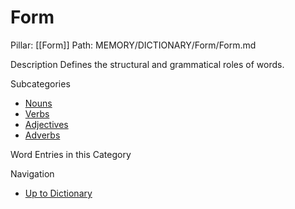 # Form
Pillar: [[Form]]
Path: MEMORY/DICTIONARY/Form/Form.md

Description
Defines the structural and grammatical roles of words.

Subcategories
- [Nouns](./Nouns/Nouns.md)
- [Verbs](./Verbs/Verbs.md)
- [Adjectives](./Adjectives/Adjectives.md)
- [Adverbs](./Adverbs/Adverbs.md)

Word Entries in this Category

Navigation
- [Up to Dictionary](../dictionary.md)
